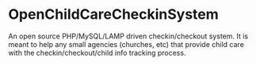 OpenChildCareCheckinSystem
==========================

An open source PHP/MySQL/LAMP driven checkin/checkout system.  It is meant to help any small agencies (churches, etc) that provide child care with the checkin/checkout/child info tracking process.
